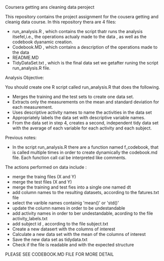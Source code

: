
Coursera getting ans cleaning data peroject

This repository contains the project assignment for the cousera getting and cleanig data course.
In this repository thera are 4 files:
* run_analysis.R , which contains the script thatr runs the analysis itsefel,i.e., the operations actualy made to the data  , as well as the codebook dyanamic creation.
* Codebook.MD , which contains a description of the operations made to the data
* README.MD 
* TidyDataSet.txt , which is the final data set we getafter runing the script run_analysis.R file.

Analysis Objective:

You should create one R script called run_analysis.R that does the following. 
* Merges the training and the test sets to create one data set.
* Extracts only the measurements on the mean and standard deviation for each measurement. 
* Uses descriptive activity names to name the activities in the data set
* Appropriately labels the data set with descriptive variable names. 
* From the data set in step 4, creates a second, independent tidy data set with the average of each variable for each activity and each subject.



Previous notes:
* In the script run_analysis.R there are a function named f_codebook, that is called multiple times in order to create dynamically the codebook.md file.
Each function call cal be interpreted like comments.

The actions performed on data include :
* merge the traing files (X and Y)
* merge the test files (X and Y)
* merge the training and test fies into a single one named dt
* add column names to the resulting datasets, according to the fatures.txt file
* select the varible names containig 'mean()' or 'std()'
* update the column names in order to be undestandable
* add activity names in order to ber undestandable, acording to the file activity_labels.txt
* add subject id , according to the file subject.txt
* Create a new datasert with the columns of interest
* Calculate a new data set with the mean of the columns of interest
* Save the new data set as tidydata.txt
* Check if the file is readable and with the expected structure

PLEASE SEE CODEBOOK.MD FILE FOR MORE DETAIL


